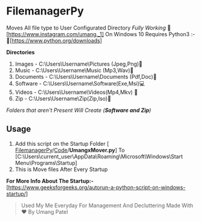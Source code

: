 # FilemanagerPy

Moves All file type to User Configurated Directory *Fully Working* 
📸[https://www.instagram.com/umang._1]
On Windows 10 Requires Python3 :-   
🐍[https://www.python.org/downloads]

**Directories**

 1. Images - C:\Users\Username\Pictures (Jpeg,Png)📸
 2. Music - C:\Users\Username\Music (Mp3,Wav)🎵
 3. Documents - C:\Users\Username\Documents (Pdf,Doc)📃
 4. Software - C:\Users\Username\Software(Exe,Msi)💻
 5. Videos - C:\Users\Username\Videos(Mp4,Mkv) 📼
 6. Zip - C:\Users\Username\Zip(Zip,Iso)📀

 *Folders that aren't Present Will Create (**Software and Zip**)*

## Usage


 1. Add this script on the  Startup Folder
    [ [FilemanagerPy](https://github.com/UmangX/FilemanagerPy)/[Code](https://github.com/UmangX/FilemanagerPy/tree/main/Code)/**UmangxMover.py**]
To 
[C:\Users\current_user\AppData\Roaming\Microsoft\Windows\Start Menu\Programs\Startup\]
 3. This is Move files After Every Startup 
 

**For More Info About The Startup:-**  [https://www.geeksforgeeks.org/autorun-a-python-script-on-windows-startup/]


> Used My Me Everyday For Management And Decluttering
> Made With ❤️ By Umang Patel 
